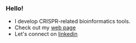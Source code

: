 ### Hello!

- I develop CRISPR-related bioinformatics tools.
- Check out my [web page](https://ghahfarokhi.github.io)
- Let's connect on [linkedin](https://www.linkedin.com/in/ghahfarokhi/)
